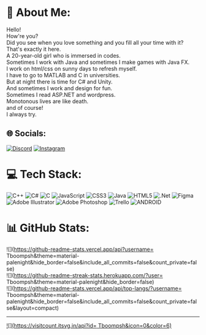 # 💫 About Me:
Hello!<br>How're you?<br>Did you see when you love something and you fill all your time with it?<br>That's exactly it here.<br>A 20-year-old girl who is immersed in codes.<br>Sometimes I work with Java and sometimes I make games with Java FX.<br>I work on html/css on sunny days to refresh myself.<br>I have to go to MATLAB and C in universities.<br>But at night there is time for C# and Unity.<br>And sometimes I work and design for fun.<br>Sometimes I read ASP.NET and wordpress.<br>Monotonous lives are like death.<br>and of course!<br>I always try.


## 🌐 Socials:
[![Discord](https://img.shields.io/badge/Discord-%237289DA.svg?logo=discord&logoColor=white)](https://discord.gg/Tabasom) [![Instagram](https://img.shields.io/badge/Instagram-%23E4405F.svg?logo=Instagram&logoColor=white)](https://instagram.com/hookedemuotions) 

# 💻 Tech Stack:
![C++](https://img.shields.io/badge/c++-%2300599C.svg?style=for-the-badge&logo=c%2B%2B&logoColor=white) ![C#](https://img.shields.io/badge/c%23-%23239120.svg?style=for-the-badge&logo=c-sharp&logoColor=white) ![C](https://img.shields.io/badge/c-%2300599C.svg?style=for-the-badge&logo=c&logoColor=white) ![JavaScript](https://img.shields.io/badge/javascript-%23323330.svg?style=for-the-badge&logo=javascript&logoColor=%23F7DF1E) ![CSS3](https://img.shields.io/badge/css3-%231572B6.svg?style=for-the-badge&logo=css3&logoColor=white) ![Java](https://img.shields.io/badge/java-%23ED8B00.svg?style=for-the-badge&logo=java&logoColor=white) ![HTML5](https://img.shields.io/badge/html5-%23E34F26.svg?style=for-the-badge&logo=html5&logoColor=white) ![.Net](https://img.shields.io/badge/.NET-5C2D91?style=for-the-badge&logo=.net&logoColor=white) 	![Figma](https://img.shields.io/badge/figma-%23F24E1E.svg?style=for-the-badge&logo=figma&logoColor=white) ![Adobe Illustrator](https://img.shields.io/badge/adobeillustrator-%23FF9A00.svg?style=for-the-badge&logo=adobeillustrator&logoColor=white) ![Adobe Photoshop](https://img.shields.io/badge/adobephotoshop-%2331A8FF.svg?style=for-the-badge&logo=adobephotoshop&logoColor=white) ![Trello](https://img.shields.io/badge/Trello-%23026AA7.svg?style=for-the-badge&logo=Trello&logoColor=white) ![ANDROID](https://img.shields.io/badge/android-%2320232a.svg?style=for-the-badge&logo=android&logoColor=%a4c639)
# 📊 GitHub Stats:
![](https://github-readme-stats.vercel.app/api?username= Tboompsh&theme=material-palenight&hide_border=false&include_all_commits=false&count_private=false)<br/>
![](https://github-readme-streak-stats.herokuapp.com/?user= Tboompsh&theme=material-palenight&hide_border=false)<br/>
![](https://github-readme-stats.vercel.app/api/top-langs/?username= Tboompsh&theme=material-palenight&hide_border=false&include_all_commits=false&count_private=false&layout=compact)

---
[![](https://visitcount.itsvg.in/api?id= Tboompsh&icon=0&color=6)](https://visitcount.itsvg.in)

<!-- Proudly created with GPRM ( https://gprm.itsvg.in ) -->
